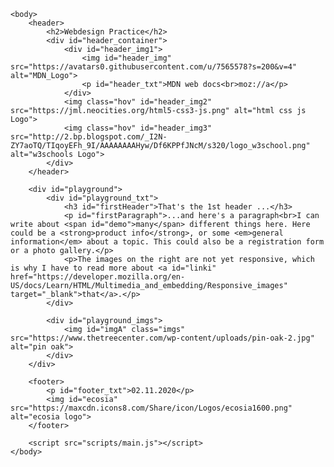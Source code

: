 <html>
    <head>
        <meta charset="UTF-8">
        <title>practice_js</title>
        <meta name="description" content="webdesign practice">
        <meta name="keywords" content="HTML, CSS, JavaScript, convert, converter, unit, units">
        <meta name="viewport" content="width=device-width, initial-scale=1.0">
        <link rel="stylesheet" href="styles/style.css">
    </head>

    <body>
        <header>
            <h2>Webdesign Practice</h2>
            <div id="header_container">
                <div id="header_img1">
                    <img id="header_img" src="https://avatars0.githubusercontent.com/u/7565578?s=200&v=4" alt="MDN_Logo">
                    <p id="header_txt">MDN web docs<br>moz://a</p>
                </div>
                <img class="hov" id="header_img2" src="https://jml.neocities.org/html5-css3-js.png" alt="html css js Logo">
                <img class="hov" id="header_img3" src="http://2.bp.blogspot.com/_I2N-ZY7aoTQ/TIqoyEFh_9I/AAAAAAAAHyw/Df6KPPfJNcM/s320/logo_w3school.png" alt="w3schools Logo">
            </div>
        </header>

        <div id="playground">
            <div id="playground_txt">
                <h3 id="firstHeader">That's the 1st header ...</h3>
                <p id="firstParagraph">...and here's a paragraph<br>I can write about <span id="demo">many</span> different things here. Here could be a <strong>product info</strong>, or some <em>general information</em> about a topic. This could also be a registration form or a photo gallery.</p>
                <p>The images on the right are not yet responsive, which is why I have to read more about <a id="linki" href="https://developer.mozilla.org/en-US/docs/Learn/HTML/Multimedia_and_embedding/Responsive_images" target="_blank">that</a>.</p>
            </div>

            <div id="playground_imgs">
                <img id="imgA" class="imgs" src="https://www.thetreecenter.com/wp-content/uploads/pin-oak-2.jpg" alt="pin oak">
            </div>
        </div>

        <footer>
            <p id="footer_txt">02.11.2020</p>
            <img id="ecosia" src="https://maxcdn.icons8.com/Share/icon/Logos/ecosia1600.png" alt="ecosia logo">
        </footer>
        
        <script src="scripts/main.js"></script>
    </body>
</html>
